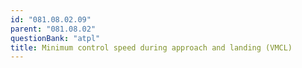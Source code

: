 ```yaml
---
id: "081.08.02.09"
parent: "081.08.02"
questionBank: "atpl"
title: Minimum control speed during approach and landing (VMCL)
---
```


